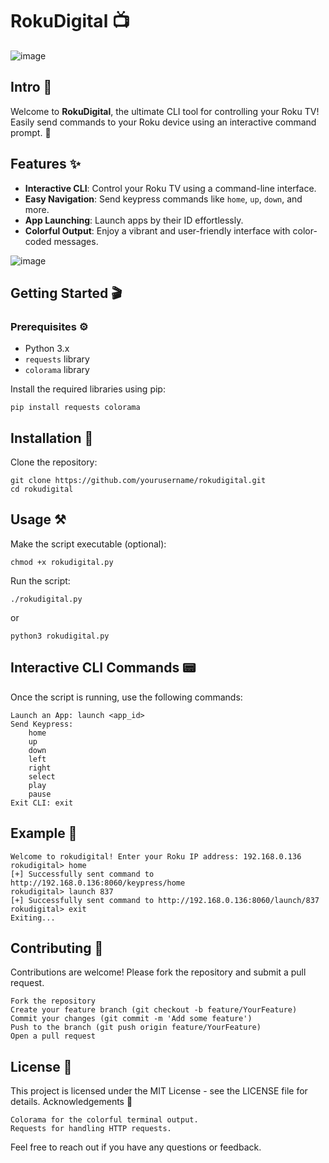 # RokuDigital 📺

![image](https://github.com/0xMxnTy/rokudigital/assets/166342298/d29515fc-4378-4066-bea8-40ca21c2078f)

## Intro 🚪
Welcome to **RokuDigital**, the ultimate CLI tool for controlling your Roku TV! Easily send commands to your Roku device using an interactive command prompt. 🚀

## Features ✨

- **Interactive CLI**: Control your Roku TV using a command-line interface.
- **Easy Navigation**: Send keypress commands like `home`, `up`, `down`, and more.
- **App Launching**: Launch apps by their ID effortlessly.
- **Colorful Output**: Enjoy a vibrant and user-friendly interface with color-coded messages.

![image](https://github.com/0xMxnTy/rokudigital/assets/166342298/8adcbf28-8225-437f-815d-ad6e596f8bd5)

## Getting Started 🎬

### Prerequisites ⚙️

- Python 3.x
- `requests` library
- `colorama` library

Install the required libraries using pip:

`pip install requests colorama`

## Installation 🚀

Clone the repository:

```
git clone https://github.com/yourusername/rokudigital.git
cd rokudigital
```

## Usage ⚒️

Make the script executable (optional):

`chmod +x rokudigital.py`

Run the script:

`./rokudigital.py`

or

`python3 rokudigital.py`

## Interactive CLI Commands 📟

Once the script is running, use the following commands:

    Launch an App: launch <app_id>
    Send Keypress:
        home
        up
        down
        left
        right
        select
        play
        pause
    Exit CLI: exit

## Example 📝

```
Welcome to rokudigital! Enter your Roku IP address: 192.168.0.136
rokudigital> home
[+] Successfully sent command to http://192.168.0.136:8060/keypress/home
rokudigital> launch 837
[+] Successfully sent command to http://192.168.0.136:8060/launch/837
rokudigital> exit
Exiting...
```

## Contributing 🤝

Contributions are welcome! Please fork the repository and submit a pull request.

    Fork the repository
    Create your feature branch (git checkout -b feature/YourFeature)
    Commit your changes (git commit -m 'Add some feature')
    Push to the branch (git push origin feature/YourFeature)
    Open a pull request

## License 📜

This project is licensed under the MIT License - see the LICENSE file for details.
Acknowledgements 🙌

    Colorama for the colorful terminal output.
    Requests for handling HTTP requests.

Feel free to reach out if you have any questions or feedback.
